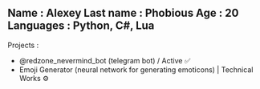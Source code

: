 Name : Alexey
Last name : Phobious
Age : 20
Languages : Python, C#, Lua
---
Projects :
- @redzone_nevermind_bot (telegram bot) / Active ✅
- Emoji Generator (neural network for generating emoticons) | Technical Works ⚙️

